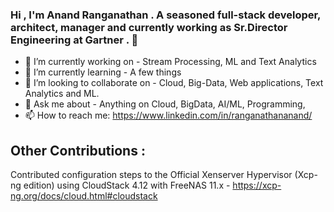 ### Hi , I'm Anand Ranganathan . A seasoned full-stack developer, architect, manager and currently working as Sr.Director Engineering at Gartner . 👋

<!--
**anandr781/anandr781** is a ✨ _special_ ✨ repository because its `README.md` (this file) appears on your GitHub profile.
-->

- 🔭 I’m currently working on - Stream Processing, ML and Text Analytics
- 🌱 I’m currently learning - A few things 
- 👯 I’m looking to collaborate on - Cloud, Big-Data, Web applications, Text Analytics and ML. 
- 💬 Ask me about - Anything on Cloud, BigData, AI/ML, Programming, 
- 📫 How to reach me: https://www.linkedin.com/in/ranganathananand/

## Other Contributions : 
 Contributed configuration steps to the Official Xenserver Hypervisor (Xcp-ng edition) using CloudStack 4.12 with FreeNAS 11.x - https://xcp-ng.org/docs/cloud.html#cloudstack

